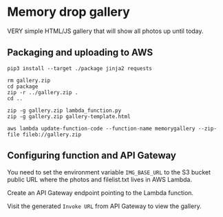 # Memory drop gallery

VERY simple HTML/JS gallery that will show all photos up until today.

## Packaging and uploading to AWS

    pip3 install --target ./package jinja2 requests

    rm gallery.zip
    cd package
    zip -r ../gallery.zip .
    cd ..

    zip -g gallery.zip lambda_function.py
    zip -g gallery.zip gallery-template.html

    aws lambda update-function-code --function-name memorygallery --zip-file fileb://gallery.zip

## Configuring function and API Gateway

You need to set the environment variable `IMG_BASE_URL` to the S3 bucket public URL where the photos and filelist.txt lives in AWS Lambda.

Create an API Gateway endpoint pointing to the Lambda function.

Visit the generated `Invoke URL` from API Gateway to view the gallery.
